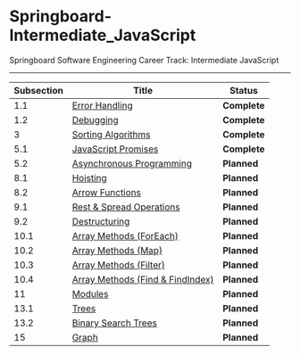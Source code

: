 # Springboard-Intermediate_JavaScript
Springboard Software Engineering Career Track: Intermediate JavaScript

---
| Subsection | Title                                                                        | Status          |
| ---------- | ---------------------------------------------------------------------------- | --------------- |
| 1.1        | [Error Handling](./01_1-Error_Handling/)                                     | <b>Complete</b> |
| 1.2        | [Debugging](./01_2-Debugging/)                                               | <b>Complete</b> |
| 3          | [Sorting Algorithms](./03-Sorting_Algorithms/)                               | <b>Complete</b> |
| 5.1        | [JavaScript Promises](./05_1-JavaScript_Promises/)                           | <b>Complete</b> |
| 5.2        | [Asynchronous Programming](./05_2-Asynchronous_JavaScript/)                  | <b>Planned</b>  |
| 8.1        | [Hoisting](./08_1-Hoisting/)                                                 | <b>Planned</b>  |
| 8.2        | [Arrow Functions](./08_2-Arrow_Functions/)                                   | <b>Planned</b>  |
| 9.1        | [Rest & Spread Operations](./09_1-Rest_And_Spread_Operations/)               | <b>Planned</b>  |
| 9.2        | [Destructuring](./09_2-Destructuring/)                                       | <b>Planned</b>  |
| 10.1       | [Array Methods (ForEach)](./10_1-Array_Methods_ForEach/)                     | <b>Planned</b>  |
| 10.2       | [Array Methods (Map)](./10_2-Array_Methods_Map/)                             | <b>Planned</b>  |
| 10.3       | [Array Methods (Filter)](./10_3-Array_Methods_Filter/)                       | <b>Planned</b>  |
| 10.4       | [Array Methods (Find & FindIndex)](./10_4-Array_Methods_Find_And_FindIndex/) | <b>Planned</b>  |
| 11         | [Modules](./11-Modules/)                                                     | <b>Planned</b>  |
| 13.1       | [Trees](./13_1-Trees/)                                                       | <b>Planned</b>  |
| 13.2       | [Binary Search Trees](./13_2-Binary_Search_Trees/)                           | <b>Planned</b>  |
| 15         | [Graph](./15-Graph/)                                                         | <b>Planned</b>  |